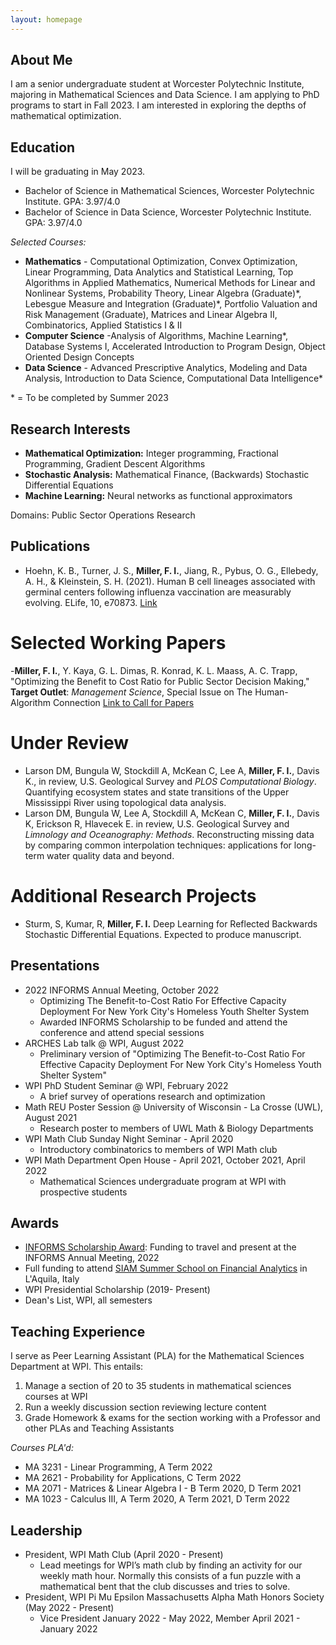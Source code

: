 ```yaml
---
layout: homepage
---
```


## About Me

I am a senior undergraduate student at Worcester Polytechnic Institute, majoring in Mathematical Sciences and Data Science. I am applying to PhD programs to start in Fall 2023. I am interested in exploring the depths of mathematical optimization. 

## Education
I will be graduating in May 2023.
- Bachelor of Science in Mathematical Sciences, Worcester Polytechnic Institute. GPA: 3.97/4.0
- Bachelor of Science in Data Science, Worcester Polytechnic Institute. GPA: 3.97/4.0

*Selected Courses:*
- **Mathematics** - Computational Optimization, Convex Optimization, Linear Programming, Data Analytics and Statistical Learning, Top Algorithms in Applied Mathematics, Numerical Methods for Linear and Nonlinear Systems, Probability Theory,  Linear Algebra (Graduate)\*, Lebesgue Measure and Integration (Graduate)\*, Portfolio Valuation and Risk Management (Graduate), Matrices and Linear Algebra II, Combinatorics, Applied Statistics I & II
- **Computer Science** -Analysis of Algorithms, Machine Learning\*, Database Systems I, Accelerated Introduction to Program Design, Object Oriented Design Concepts
- **Data Science** -  Advanced Prescriptive Analytics, Modeling and Data Analysis, Introduction to Data Science, Computational Data Intelligence\*

\* = To be completed by Summer 2023

## Research Interests 

- **Mathematical Optimization:** Integer programming, Fractional Programming, Gradient Descent Algorithms
- **Stochastic Analysis:** Mathematical Finance, (Backwards) Stochastic Differential Equations
- **Machine Learning:** Neural networks as functional approximators 

Domains: Public Sector Operations Research

## Publications
- Hoehn, K. B., Turner, J. S., **Miller, F. I.**, Jiang, R., Pybus, O. G., Ellebedy, A. H., & Kleinstein, S. H. (2021). Human B cell lineages associated with germinal centers following influenza vaccination are measurably evolving. ELife, 10, e70873. [Link](https://doi.org/10.7554/eLife.70873)

# Selected Working Papers
-**Miller, F. I.**, Y. Kaya, G. L. Dimas, R. Konrad, K. L. Maass, A. C. Trapp, "Optimizing the Benefit to Cost Ratio for Public Sector Decision Making," **Target Outlet**: *Management Science*, Special Issue on The Human-Algorithm Connection [Link to Call for Papers](https://pubsonline.informs.org/page/mnsc/calls-for-papers)

# Under Review
- Larson DM, Bungula W, Stockdill A, McKean C, Lee A, **Miller, F. I.**, Davis K., in review, U.S. Geological Survey and *PLOS Computational Biology*. Quantifying ecosystem states and state transitions of the Upper Mississippi River using topological data analysis.  
- Larson DM, Bungula W, Lee A, Stockdill A, McKean C, **Miller, F. I.**, Davis K, Erickson R, Hlavecek E. in review, U.S. Geological Survey and *Limnology and Oceanography: Methods*. Reconstructing missing data by comparing common interpolation techniques: applications for long-term water quality data and beyond.  

# Additional Research Projects 

- Sturm, S, Kumar, R, **Miller, F. I.** Deep Learning for Reflected Backwards Stochastic Differential Equations. Expected to produce manuscript.

## Presentations 

- 2022 INFORMS Annual Meeting, October 2022
	- Optimizing The Benefit-to-Cost Ratio For Effective Capacity Deployment For New York City's Homeless Youth Shelter System
	- Awarded INFORMS Scholarship to be funded and attend the conference and attend special sessions
- ARCHES Lab talk @ WPI, August 2022
	- Preliminary version of "Optimizing The Benefit-to-Cost Ratio For Effective Capacity Deployment For New York City's Homeless Youth Shelter System"
- WPI PhD Student Seminar @ WPI, February 2022
	- A brief survey of operations research and optimization
- Math REU Poster Session @ University of Wisconsin - La Crosse (UWL), August 2021
	- Research poster to members of UWL Math & Biology Departments
- WPI Math Club Sunday Night Seminar - April 2020
	- Introductory combinatorics to members of WPI Math club
- WPI Math Department Open House - April 2021, October 2021, April 2022
	- Mathematical Sciences undergraduate program at WPI with prospective students

## Awards 

- [INFORMS Scholarship Award](https://www.informs.org/Recognizing-Excellence/Scholarships/INFORMS-Scholarship): Funding to travel and present at the INFORMS Annual Meeting, 2022
- Full funding to attend [SIAM Summer School on Financial Analytics](https://siam2022.gssi.it/) in L'Aquila, Italy
- WPI Presidential Scholarship (2019- Present)
- Dean's List, WPI, all semesters

## Teaching Experience 
I serve as Peer Learning Assistant (PLA) for the Mathematical Sciences Department at WPI. This entails:
1. Manage a section of 20 to 35 students in mathematical sciences courses at WPI
2. Run a weekly discussion section reviewing lecture content
3. Grade Homework & exams for the section working with a Professor and other PLAs and Teaching Assistants

*Courses PLA'd:*
- MA 3231 - Linear Programming, A Term 2022
- MA 2621 - Probability for Applications, C Term 2022
- MA 2071 - Matrices & Linear Algebra I - B Term 2020, D Term 2021
- MA 1023 - Calculus III, A Term 2020, A Term 2021, D Term 2022


## Leadership
- President, WPI Math Club (April 2020 - Present)
	- Lead meetings for WPI’s math club by finding an activity for our weekly math hour. Normally this consists of a fun puzzle with a mathematical bent that the club discusses and tries to solve.
- President, WPI Pi Mu Epsilon Massachusetts Alpha Math Honors Society (May 2022 - Present)
	 - Vice President January 2022 - May 2022, Member April 2021 - January 2022

